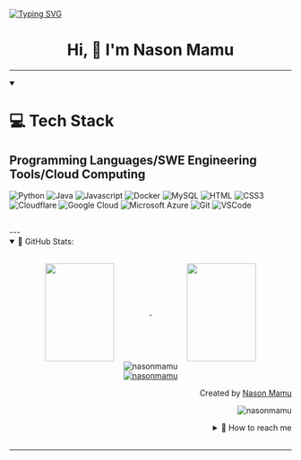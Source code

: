 [![Typing SVG](https://readme-typing-svg.demolab.com?font=Fira+Code&pause=1000&color=3817F7&multiline=true&random=false&width=435&height=75&lines=Bonjour+%F0%9F%91%8B%F0%9F%91%8B%F0%9F%91%8B;My+Name+Is+Nason+Mamu+!!!;Self-taught+Developer)](https://git.io/typing-svg)
<h1 align="center"> Hi, 👋 I'm Nason Mamu </h1>

---

<details align="left", open= "">
    <summary>
        <h1>💻 Tech Stack
        <h2>Programming Languages/SWE Engineering Tools/Cloud Computing
    </summary>

![Python](https://img.shields.io/badge/Python-007acc?style=for-the-badge&labelColor=black&logo=python&logoColor=007acc)
![Java](https://img.shields.io/badge/java-1572B6?style=for-the-badge&logo=jamstack&logoColor=white)
![Javascript](https://img.shields.io/badge/Javascript-F0DB4F?style=for-the-badge&labelColor=black&logo=javascript&logoColor=F0DB4F)
![Docker](https://img.shields.io/badge/-Docker-61DBFB?style=for-the-badge&labelColor=black&logo=docker&logoColor=61DBFB)
![MySQL](https://img.shields.io/badge/MySQL-000000?style=for-the-badge&logo=mysql&logoColor=blue)
![HTML](https://img.shields.io/badge/HTML5-E34F26?style=for-the-badge&logo=html5&logoColor=white)
![CSS3](https://img.shields.io/badge/CSS3-1572B6?style=for-the-badge&logo=css3&logoColor=white)
![Cloudflare](https://img.shields.io/badge/CloudFlare-FFFFFF?style=for-the-badge&logo=cloudflare&logoColor=E34F26)
![Google Cloud](https://img.shields.io/badge/google_cloud_platform-3C8?style=for-the-badge&labelColor=black&logo=googlecloud&logoColor=F0DB4F)
![Microsoft Azure](https://img.shields.io/badge/microsoft_azure-007ACC?style=for-the-badge&labelColor=black&logo=microsoftazure&logoColor=007ACC)
![Git](https://img.shields.io/badge/Git-F05032?style=for-the-badge&logo=git&logoColor=white)
![VSCode](https://img.shields.io/badge/Visual_Studio-0078d7?style=for-the-badge&logo=visual%20studio&logoColor=white)

</details>
<br>
---
<details open="">
    <summary>
    📔 GitHub Stats:
    </summary>
    <br>
    <p align="center">
        <a href="https://github.com/nasonmamu">
            <img align="center"  
            height="175px" 
            src="https://denvercoder1-github-readme-stats.vercel.app/api?username=nasonmamu&show_icons=true&count_private=true&theme=react&border_color=7F3FBF&bg_color=0D1117&title_color=F85D7F&icon_color=F8D866" 
            height="192px" 
            width="49.5%"/>
        </a>
        <a href="https://github.com/nasonmamu">
            <img align="center" 
            height="175px"  
            src="https://denvercoder1-github-readme-stats.vercel.app/api/top-langs/?username=nasonmamu&langs_count=8&layout=compact&theme=react&border_color=7F3FBF&bg_color=0D1117&title_color=F85D7F&icon_color=F8D866" 
            height="192px" 
            width="49.5%"/>
        </a>
        <br>
        <img align="center" 
        src="https://github-readme-streak-stats.herokuapp.com/?user=nasonmamu&theme=radical&border=7F3FBF&background=0D1117" alt="nasonmamu"/>
        <br>
        <a href="https://github.com/nasonmamu">
            <img src="https://github-profile-summary-cards.vercel.app/api/cards/profile-details?username=nasonmamu&theme=radical" alt="nasonmamu"/>
        </a>
    </p>
    <p align="right" > Created by <a href="https://github.com/nasonmamu">Nason Mamu</a>
    </p>
    <p align="right" > 
        <img src="https://komarev.com/ghpvc/?username=nasonmamu&label=Profile%20views&color=0e75b6&style=flat" 
        alt="nasonmamu"/> 
    </p>
    <details align="right">
    <summary>
        💬 How to reach me
    </summary>
    <a href="https://www.linkedin.com/in/nason-mamu-303285241" target="blank">
        <img align="center" 
        src="https://raw.githubusercontent.com/rahuldkjain/github-profile-readme-generator/master/src/images/icons/Social/linked-in-alt.svg" 
        alt="nasonmamu" 
        height="30" 
        width="30" />
    </a>
    <a href="https://www.youtube.com/channel/UCzeEAde9e8CTGLYEzfQvP-Q" target="blank">
        <img align="center" src="https://raw.githubusercontent.com/rahuldkjain/github-profile-readme-generator/888aff31e1d26dd2a6acf6afebbc34970aeb0118/src/images/icons/Social/youtube.svg" 
        alt="DataX" 
        height="30" 
        width="30" />
    </a>
    <a href="https://x.com/NasonmamuMamu?t=QqAxdv8VkML7_ASS2NkREw&s=09" target="blank">
        <img align="center" 
        src="https://raw.githubusercontent.com/rahuldkjain/github-profile-readme-generator/888aff31e1d26dd2a6acf6afebbc34970aeb0118/src/images/icons/Social/twitter.svg" 
        alt="nasonmamu" 
        height="30" 
        width="30" />
    </a>
</details>
</details>
<br>

---
